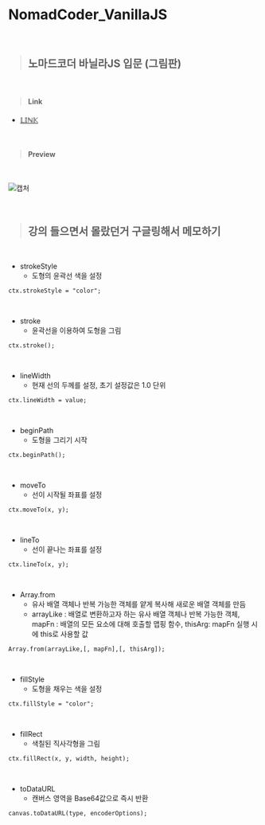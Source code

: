 # NomadCoder_VanillaJS

<br/>

> ## **노마드코더 바닐라JS 입문 (그림판)**

<br/>

> #### Link
  + [𝕃𝕀ℕ𝕂](https://js-painting.netlify.app/)

<br/>

> #### Preview

<br/>

![캡처](https://user-images.githubusercontent.com/86834898/156184522-4189a7c7-cdac-4147-8312-fc5b0097617d.PNG)

<br/>

> ## **강의 들으면서 몰랐던거 구글링해서 메모하기**

<br/>

+ strokeStyle
  + 도형의 윤곽선 색을 설정
``` JS
ctx.strokeStyle = "color";
```
<br/>

+ stroke
  + 윤곽선을 이용하여 도형을 그림
``` JS
ctx.stroke();
```

<br/>

+ lineWidth
  + 현재 선의 두께를 설정, 초기 설정값은 1.0 단위
``` JS
ctx.lineWidth = value;
```

<br/>

+ beginPath
  + 도형을 그리기 시작
``` JS
ctx.beginPath();
```

<br/>

+ moveTo
  + 선이 시작될 좌표를 설정
``` JS
ctx.moveTo(x, y);
```

<br/>

+ lineTo
  + 선이 끝나는 좌표를 설정
``` JS
ctx.lineTo(x, y);
```

<br/>

+ Array.from
  + 유사 배열 객체나 반복 가능한 객체를 얕게 복사해 새로운 배열 객체를 만듬
  + arrayLike : 배열로 변환하고자 하는 유사 배열 객체나 반복 가능한 객체, mapFn : 배열의 모든 요소에 대해 호출할 맵핑 함수, thisArg: mapFn 실행 시에 this로 사용할 값
``` JS
Array.from(arrayLike,[, mapFn],[, thisArg]);
```

<br/>

+ fillStyle
  + 도형을 채우는 색을 설정
``` JS
ctx.fillStyle = "color";
```

<br/>

+ fillRect
  + 색칠된 직사각형을 그림
``` JS
ctx.fillRect(x, y, width, height);
```

<br/>

+ toDataURL
  + 캔버스 영역을 Base64값으로 즉시 반환
 ``` JS
 canvas.toDataURL(type, encoderOptions);
 ```